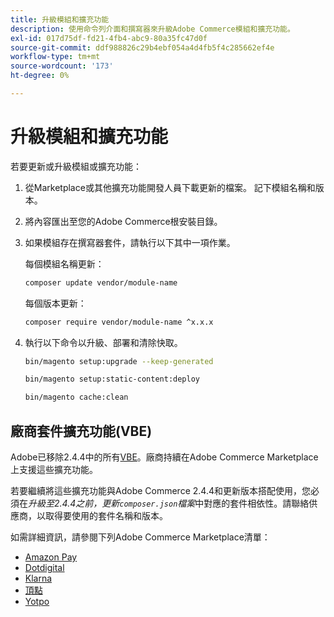 ```yaml
---
title: 升級模組和擴充功能
description: 使用命令列介面和撰寫器來升級Adobe Commerce模組和擴充功能。
exl-id: 017d75df-fd21-4fb4-abc9-80a35fc47d0f
source-git-commit: ddf988826c29b4ebf054a4d4fb5f4c285662ef4e
workflow-type: tm+mt
source-wordcount: '173'
ht-degree: 0%

---
```


# 升級模組和擴充功能

若要更新或升級模組或擴充功能：

1. 從Marketplace或其他擴充功能開發人員下載更新的檔案。 記下模組名稱和版本。

1. 將內容匯出至您的Adobe Commerce根安裝目錄。

1. 如果模組存在撰寫器套件，請執行以下其中一項作業。

   每個模組名稱更新：

   ```bash
   composer update vendor/module-name
   ```

   每個版本更新：

   ```bash
   composer require vendor/module-name ^x.x.x
   ```

1. 執行以下命令以升級、部署和清除快取。

   ```bash
   bin/magento setup:upgrade --keep-generated
   ```

   ```bash
   bin/magento setup:static-content:deploy
   ```

   ```bash
   bin/magento cache:clean
   ```

## 廠商套件擴充功能(VBE)

Adobe已移除2.4.4中的所有[VBE](https://devdocs.magento.com/extensions/vendor/)。廠商持續在Adobe Commerce Marketplace上支援這些擴充功能。

若要繼續將這些擴充功能與Adobe Commerce 2.4.4和更新版本搭配使用，您必須在&#x200B;_升級至2.4.4之前，更新`composer.json`檔案_&#x200B;中對應的套件相依性。請聯絡供應商，以取得要使用的套件名稱和版本。

如需詳細資訊，請參閱下列Adobe Commerce Marketplace清單：

- [Amazon Pay](https://marketplace.magento.com/amzn-amazon-pay-magento-2-module.html)
- [Dotdigital](https://marketplace.magento.com/dotdigital-dotdigital-magento2-os-package.html)
- [Klarna](https://marketplace.magento.com/klarna-m2-klarna.html)
- [頂點](https://marketplace.magento.com/vertexinc-vertex-tax-module.html)
- [Yotpo](https://marketplace.magento.com/yotpo-module-yotpo.html)
